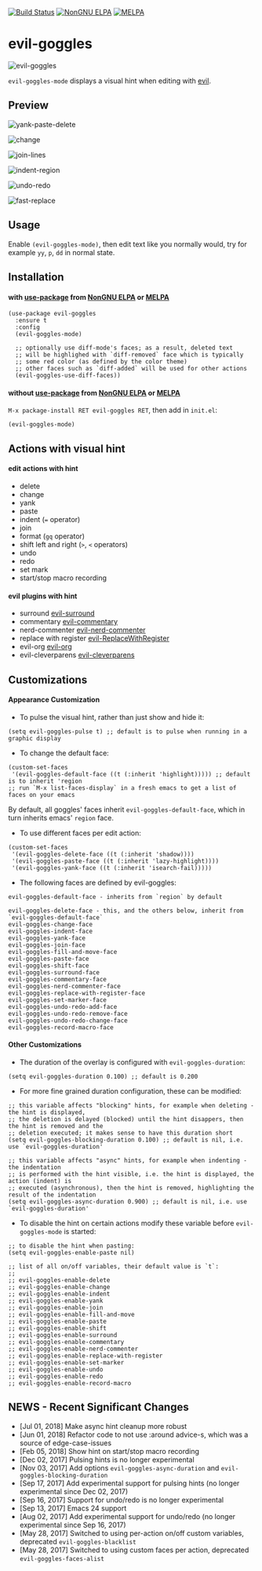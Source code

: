[![Build Status](https://travis-ci.org/edkolev/evil-goggles.svg?branch=master)](https://travis-ci.org/edkolev/evil-goggles)
[![NonGNU ELPA](https://elpa.nongnu.org/nongnu/evil-goggles.svg)](https://elpa.nongnu.org/nongnu/evil-goggles.html)
[![MELPA](https://melpa.org/packages/evil-goggles-badge.svg)](https://melpa.org/#/evil-goggles)

evil-goggles
============

![evil-goggles](https://cloud.githubusercontent.com/assets/1532071/26526401/2d10961e-4382-11e7-8c40-5b7fb3a79756.jpg)

`evil-goggles-mode` displays a visual hint when editing with [evil](https://github.com/emacs-evil/evil).

## Preview

![yank-paste-delete](https://cloud.githubusercontent.com/assets/1532071/25412512/ece4e108-29d7-11e7-90ba-834923c05a02.gif)


![change](https://cloud.githubusercontent.com/assets/1532071/25314980/2df8fbbc-2856-11e7-926f-8d23bcbda934.gif)


![join-lines](https://cloud.githubusercontent.com/assets/1532071/25258972/e14d6412-264b-11e7-8d20-9c930c78c179.gif)


![indent-region](https://cloud.githubusercontent.com/assets/1532071/25314629/889ae018-2850-11e7-9c9b-579edda38771.gif)


![undo-redo](https://user-images.githubusercontent.com/1532071/30509413-ce64fc84-9ab8-11e7-9f33-107c1a62f653.gif)


![fast-replace](https://cloud.githubusercontent.com/assets/1532071/25314628/889ab1c4-2850-11e7-9cf5-c801b8293583.gif)

## Usage

Enable `(evil-goggles-mode)`, then edit text like you normally would,
try for example `yy`, `p`, `dd` in normal state.

## Installation

#### with [use-package](https://github.com/jwiegley/use-package) from [NonGNU ELPA](https://elpa.nongnu.org/) or [MELPA](https://melpa.org)
``` emacs-lisp
(use-package evil-goggles
  :ensure t
  :config
  (evil-goggles-mode)

  ;; optionally use diff-mode's faces; as a result, deleted text
  ;; will be highlighed with `diff-removed` face which is typically
  ;; some red color (as defined by the color theme)
  ;; other faces such as `diff-added` will be used for other actions
  (evil-goggles-use-diff-faces))
```

#### without [use-package](https://github.com/jwiegley/use-package) from [NonGNU ELPA](https://elpa.nongnu.org/) or [MELPA](https://melpa.org)

`M-x package-install RET evil-goggles RET`, then add in `init.el`:

`(evil-goggles-mode)`

## Actions with visual hint

#### edit actions with hint

- delete
- change
- yank
- paste
- indent (`=` operator)
- join
- format (`gq` operator)
- shift left and right (`>`, `<` operators)
- undo
- redo
- set mark
- start/stop macro recording

#### evil plugins with hint

- surround [evil-surround](https://github.com/timcharper/evil-surround)
- commentary [evil-commentary](https://github.com/linktohack/evil-commentary)
- nerd-commenter [evil-nerd-commenter](https://github.com/redguardtoo/evil-nerd-commenter)
- replace with register [evil-ReplaceWithRegister](https://github.com/Dewdrops/evil-ReplaceWithRegister)
- evil-org [evil-org](https://github.com/Somelauw/evil-org-mode)
- evil-cleverparens [evil-cleverparens](https://github.com/luxbock/evil-cleverparens)

## Customizations

#### Appearance Customization

- To pulse the visual hint, rather than just show and hide it:

``` emacs-lisp
(setq evil-goggles-pulse t) ;; default is to pulse when running in a graphic display
```

- To change the default face:

```emacs-lisp
(custom-set-faces
 '(evil-goggles-default-face ((t (:inherit 'highlight))))) ;; default is to inherit 'region
;; run `M-x list-faces-display` in a fresh emacs to get a list of faces on your emacs
```

By default, all goggles' faces inherit `evil-goggles-default-face`, which in turn inherits emacs' `region` face.

- To use different faces per edit action:
```emacs-lisp
(custom-set-faces
 '(evil-goggles-delete-face ((t (:inherit 'shadow))))
 '(evil-goggles-paste-face ((t (:inherit 'lazy-highlight))))
 '(evil-goggles-yank-face ((t (:inherit 'isearch-fail)))))
```

- The following faces are defined by evil-goggles:
```
evil-goggles-default-face - inherits from `region` by default

evil-goggles-delete-face - this, and the others below, inherit from `evil-goggles-default-face`
evil-goggles-change-face
evil-goggles-indent-face
evil-goggles-yank-face
evil-goggles-join-face
evil-goggles-fill-and-move-face
evil-goggles-paste-face
evil-goggles-shift-face
evil-goggles-surround-face
evil-goggles-commentary-face
evil-goggles-nerd-commenter-face
evil-goggles-replace-with-register-face
evil-goggles-set-marker-face
evil-goggles-undo-redo-add-face
evil-goggles-undo-redo-remove-face
evil-goggles-undo-redo-change-face
evil-goggles-record-macro-face
```

#### Other Customizations

- The duration of the overlay is configured with `evil-goggles-duration`:
```emacs-lisp
(setq evil-goggles-duration 0.100) ;; default is 0.200
```

- For more fine grained duration configuration, these can be modified:

``` emacs-lisp
;; this variable affects "blocking" hints, for example when deleting - the hint is displayed,
;; the deletion is delayed (blocked) until the hint disappers, then the hint is removed and the
;; deletion executed; it makes sense to have this duration short
(setq evil-goggles-blocking-duration 0.100) ;; default is nil, i.e. use `evil-goggles-duration'

;; this variable affects "async" hints, for example when indenting - the indentation
;; is performed with the hint visible, i.e. the hint is displayed, the action (indent) is
;; executed (asynchronous), then the hint is removed, highlighting the result of the indentation
(setq evil-goggles-async-duration 0.900) ;; default is nil, i.e. use `evil-goggles-duration'
```

- To disable the hint on certain actions modify these variable before `evil-goggles-mode` is started:
```emacs-lisp
;; to disable the hint when pasting:
(setq evil-goggles-enable-paste nil)

;; list of all on/off variables, their default value is `t`:
;;
;; evil-goggles-enable-delete
;; evil-goggles-enable-change
;; evil-goggles-enable-indent
;; evil-goggles-enable-yank
;; evil-goggles-enable-join
;; evil-goggles-enable-fill-and-move
;; evil-goggles-enable-paste
;; evil-goggles-enable-shift
;; evil-goggles-enable-surround
;; evil-goggles-enable-commentary
;; evil-goggles-enable-nerd-commenter
;; evil-goggles-enable-replace-with-register
;; evil-goggles-enable-set-marker
;; evil-goggles-enable-undo
;; evil-goggles-enable-redo
;; evil-goggles-enable-record-macro
```

## NEWS - Recent Significant Changes

- [Jul 01, 2018] Make async hint cleanup more robust
- [Jun 01, 2018] Refactor code to not use :around advice-s, which was a source of edge-case-issues
- [Feb 05, 2018] Show hint on start/stop macro recording
- [Dec 02, 2017] Pulsing hints is no longer experimental
- [Nov 03, 2017] Add options `evil-goggles-async-duration` and `evil-goggles-blocking-duration`
- [Sep 17, 2017] Add experimental support for pulsing hints (no longer experimental since Dec 02, 2017)
- [Sep 16, 2017] Support for undo/redo is no longer experimental
- [Sep 13, 2017] Emacs 24 support
- [Aug 02, 2017] Add experimental support for undo/redo (no longer experimental since Sep 16, 2017)
- [May 28, 2017] Switched to using per-action on/off custom variables, deprecated `evil-goggles-blacklist`
- [May 28, 2017] Switched to using custom faces per action, deprecated `evil-goggles-faces-alist`
